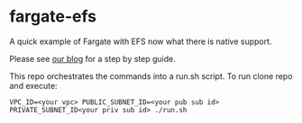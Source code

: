 # fargate-efs

A quick example of Fargate with EFS now what there is native support.

Please see [our blog](https://blog.mantalus.com/posts/fargate-efs/) for a step by step guide.

This repo orchestrates the commands into a run.sh script.  To run clone repo and execute:


```
VPC_ID=<your vpc> PUBLIC_SUBNET_ID=<your pub sub id> PRIVATE_SUBNET_ID<your priv sub id> ./run.sh
```
